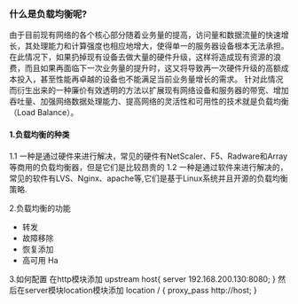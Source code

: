 ### 什么是负载均衡呢?
由于目前现有网络的各个核心部分随着业务量的提高，访问量和数据流量的快速增长，其处理能力和计算强度也相应地增大，使得单一的服务器设备根本无法承担。在此情况下，如果扔掉现有设备去做大量的硬件升级，这样将造成现有资源的浪费，而且如果再面临下一次业务量的提升时，这又将导致再一次硬件升级的高额成本投入，甚至性能再卓越的设备也不能满足当前业务量增长的需求。 
针对此情况而衍生出来的一种廉价有效透明的方法以扩展现有网络设备和服务器的带宽、增加吞吐量、加强网络数据处理能力、提高网络的灵活性和可用性的技术就是负载均衡（Load Balance）。

#### 1.负载均衡的种类
1.1 一种是通过硬件来进行解决，常见的硬件有NetScaler、F5、Radware和Array等商用的负载均衡器，但是它们是比较昂贵的
1.2 一种是通过软件来进行解决的，常见的软件有LVS、Nginx、apache等,它们是基于Linux系统并且开源的负载均衡策略.


2.负载均衡的功能
- 转发
- 故障移除
- 恢复添加
- 高可用 Ha

3.如何配置
在http模块添加 
upstream host{
    server 192.168.200.130:8080;
}
然后在server模块location模块添加
location / {
    proxy_pass http://host;
}
